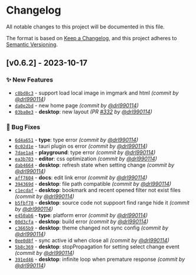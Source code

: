# Changelog
All notable changes to this project will be documented in this file.

The format is based on [Keep a Changelog](https://keepachangelog.com/en/1.0.0/),
and this project adheres to [Semantic Versioning](https://semver.org/spec/v2.0.0.html).

## [v0.6.2] - 2023-10-17
### :sparkles: New Features
- [`c8bd8c3`](https://github.com/drl990114/MarkFlowy/commit/c8bd8c36109824639cce13e2dba04acc010d9479) - support load local image in imgmark and html *(commit by [@drl990114](https://github.com/drl990114))*
- [`da0e2bd`](https://github.com/drl990114/MarkFlowy/commit/da0e2bde88fd044d680f8b5533506b47ab0c333a) - new home page *(commit by [@drl990114](https://github.com/drl990114))*
- [`03ba0e3`](https://github.com/drl990114/MarkFlowy/commit/03ba0e32e4e4dc1aff05b7f63eba59876b7a8d97) - **desktop**: new layout *(PR [#332](https://github.com/drl990114/MarkFlowy/pull/332) by [@drl990114](https://github.com/drl990114))*

### :bug: Bug Fixes
- [`6d4a651`](https://github.com/drl990114/MarkFlowy/commit/6d4a651107b4c75f5b3ca5e67d231d17cc9e1c12) - **type**: type error *(commit by [@drl990114](https://github.com/drl990114))*
- [`0c02d1e`](https://github.com/drl990114/MarkFlowy/commit/0c02d1ef0932f48a708978d6d1dc3091090809df) - tauri plugin os error *(commit by [@drl990114](https://github.com/drl990114))*
- [`7dae1a4`](https://github.com/drl990114/MarkFlowy/commit/7dae1a457ec5058473d245977ea858506fd4f481) - **playground**: type error *(commit by [@drl990114](https://github.com/drl990114))*
- [`ea3b703`](https://github.com/drl990114/MarkFlowy/commit/ea3b703447bd89446ddd289a37e0aa18c949310e) - **editor**: css optimization *(commit by [@drl990114](https://github.com/drl990114))*
- [`dab4664`](https://github.com/drl990114/MarkFlowy/commit/dab4664a7f69e4eda4cec56e727b3f71c74a5321) - **desktop**: refresh state when setting change *(commit by [@drl990114](https://github.com/drl990114))*
- [`aff7604`](https://github.com/drl990114/MarkFlowy/commit/aff76046316ad8deb26f0f373a1864762b4d942a) - **docs**: edit link error *(commit by [@drl990114](https://github.com/drl990114))*
- [`394369d`](https://github.com/drl990114/MarkFlowy/commit/394369d61c4f8f94aaf362135267872459a321dd) - **desktop**: file path compatible *(commit by [@drl990114](https://github.com/drl990114))*
- [`c1ecdaf`](https://github.com/drl990114/MarkFlowy/commit/c1ecdaf60ecf3fbc433a09b51d5dac37c9e24c91) - **desktop**: bookmark and recent opened filter not exist files *(commit by [@drl990114](https://github.com/drl990114))*
- [`b5fbf70`](https://github.com/drl990114/MarkFlowy/commit/b5fbf709438c646f66e413e5180bb0d2790d087b) - **desktop**: source code not suppoort find range hide it *(commit by [@drl990114](https://github.com/drl990114))*
- [`e450ab6`](https://github.com/drl990114/MarkFlowy/commit/e450ab6463dcb086cb9a8655a53d97148183a107) - **type**: platform error *(commit by [@drl990114](https://github.com/drl990114))*
- [`00d3cfa`](https://github.com/drl990114/MarkFlowy/commit/00d3cfa6ada2a1bc7ef3bf634574ad9f7c5e6027) - **desktop**: build error *(commit by [@drl990114](https://github.com/drl990114))*
- [`c3665b9`](https://github.com/drl990114/MarkFlowy/commit/c3665b96c102f7b2c387d4aff334bb53f6cf00cc) - **desktop**: theme changed not sync config *(commit by [@drl990114](https://github.com/drl990114))*
- [`0ee0d8f`](https://github.com/drl990114/MarkFlowy/commit/0ee0d8f96ec7d22598ab5b656d01fe535531cc24) - sync active id when close all *(commit by [@drl990114](https://github.com/drl990114))*
- [`5b8c369`](https://github.com/drl990114/MarkFlowy/commit/5b8c3695ce661ef8c5531ae08eb1e30f24e47262) - **desktop**: stopPropagation for setting select change event *(commit by [@drl990114](https://github.com/drl990114))*
- [`391ed46`](https://github.com/drl990114/MarkFlowy/commit/391ed466b3fe81368ca0ade50cced804d9222760) - **desktop**: infinite loop when premature response *(commit by [@drl990114](https://github.com/drl990114))*
